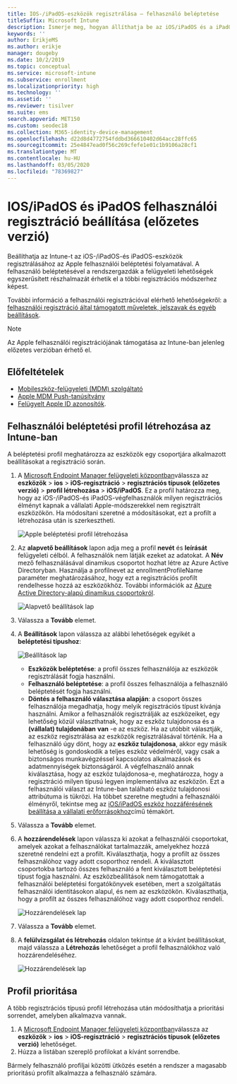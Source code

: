 ```yaml
---
title: IOS-/iPadOS-eszközök regisztrálása – felhasználó beléptetése
titleSuffix: Microsoft Intune
description: Ismerje meg, hogyan állíthatja be az iOS/iPadOS és a iPadOS felhasználói regisztrációját.
keywords: ''
author: ErikjeMS
ms.author: erikje
manager: dougeby
ms.date: 10/2/2019
ms.topic: conceptual
ms.service: microsoft-intune
ms.subservice: enrollment
ms.localizationpriority: high
ms.technology: ''
ms.assetid: ''
ms.reviewer: tisilver
ms.suite: ems
search.appverid: MET150
ms.custom: seodec18
ms.collection: M365-identity-device-management
ms.openlocfilehash: d22d8d4772754fddbd366610402d64acc28ffc65
ms.sourcegitcommit: 25e4847ead0f56c269cfefe1e01c1b9106a28cf1
ms.translationtype: MT
ms.contentlocale: hu-HU
ms.lasthandoff: 03/05/2020
ms.locfileid: "78369827"
---
```

# <a name="set-up-iosipados-and-ipados-user-enrollment-preview"></a>IOS/iPadOS és iPadOS felhasználói regisztráció beállítása (előzetes verzió)

Beállíthatja az Intune-t az iOS-/iPadOS-és iPadOS-eszközök regisztrálásához az Apple felhasználói beléptetési folyamatával. A felhasználó beléptetésével a rendszergazdák a felügyeleti lehetőségek egyszerűsített részhalmazát érhetik el a többi regisztrációs módszerhez képest.

További információ a felhasználói regisztrációval elérhető lehetőségekről: a [felhasználói regisztráció által támogatott műveletek, jelszavak és egyéb beállítások](ios-user-enrollment-supported-actions.md).

> [!NOTE]
> Az Apple felhasználói regisztrációjának támogatása az Intune-ban jelenleg előzetes verzióban érhető el.

## <a name="prerequisites"></a>Előfeltételek
- [Mobileszköz-felügyeleti (MDM) szolgáltató](../fundamentals/mdm-authority-set.md)
- [Apple MDM Push-tanúsítvány](apple-mdm-push-certificate-get.md)
- [Felügyelt Apple ID azonosítók](https://support.apple.com/guide/apple-business-manager/mdm1c9622977/web).

## <a name="create-a-user-enrollment-profile-in-intune"></a>Felhasználói beléptetési profil létrehozása az Intune-ban

A beléptetési profil meghatározza az eszközök egy csoportjára alkalmazott beállításokat a regisztráció során. 

1. A [Microsoft Endpoint Manager felügyeleti központban](https://go.microsoft.com/fwlink/?linkid=2109431)válassza az **eszközök** > **ios** > **iOS-regisztráció** > **regisztrációs típusok (előzetes verzió)**  > **profil létrehozása** > **iOS/iPadOS**. Ez a profil határozza meg, hogy az iOS-/iPadOS-és iPadOS-végfelhasználók milyen regisztrációs élményt kapnak a vállalati Apple-módszerekkel nem regisztrált eszközökön. Ha módosítani szeretné a módosításokat, ezt a profilt a létrehozása után is szerkesztheti.

    ![Apple beléptetési profil létrehozása](./media/ios-user-enrollment/create-profile.png)

2. Az **alapvető beállítások** lapon adja meg a profil **nevét** és **leírását** felügyeleti célból. A felhasználók nem látják ezeket az adatokat. A **Név** mező felhasználásával dinamikus csoportot hozhat létre az Azure Active Directoryban. Használja a profilnevet az enrollmentProfileName paraméter meghatározásához, hogy ezt a regisztrációs profilt rendelhesse hozzá az eszközökhöz. További információk az [Azure Active Directory-alapú dinamikus csoportokról](https://docs.microsoft.com/azure/active-directory/active-directory-groups-dynamic-membership-azure-portal#rules-for-devices).

    ![Alapvető beállítások lap](./media/ios-user-enrollment/basics-page.png)


3. Válassza a **Tovább** elemet.

4. A **Beállítások** lapon válassza az alábbi lehetőségek egyikét a **beléptetési típushoz**:

    ![Beállítások lap](./media/ios-user-enrollment/settings-page.png)

    - **Eszközök beléptetése**: a profil összes felhasználója az eszközök regisztrálását fogja használni.
    - **Felhasználó beléptetése**: a profil összes felhasználója a felhasználó beléptetését fogja használni.
    - **Döntés a felhasználó választása alapján**: a csoport összes felhasználója megadhatja, hogy melyik regisztrációs típust kívánja használni. Amikor a felhasználók regisztrálják az eszközeiket, egy lehetőség közül választhatnak, hogy az eszköz tulajdonosa és a **(vállalat) tulajdonában** **van** -e az eszköz. Ha az utóbbit választják, az eszköz regisztrálása az eszközök regisztrálásával történik. Ha a felhasználó úgy dönt, hogy az **eszköz tulajdonosa**, akkor egy másik lehetőség is gondoskodik a teljes eszköz védelméről, vagy csak a biztonságos munkavégzéssel kapcsolatos alkalmazások és adatmennyiségek biztonságáról. A végfelhasználó annak kiválasztása, hogy az eszköz tulajdonosa-e, meghatározza, hogy a regisztráció milyen típusú legyen implementálva az eszközön. Ezt a felhasználói választ az Intune-ban található eszköz tulajdonosi attribútuma is tükrözi. Ha többet szeretne megtudni a felhasználói élményről, tekintse meg az [iOS/iPadOS eszköz hozzáférésének beállítása a vállalati erőforrásokhoz](https://docs.microsoft.com/intune-user-help/enroll-your-device-in-intune-ios)című témakört.
    
5. Válassza a **Tovább** elemet.

6. A **hozzárendelések** lapon válassza ki azokat a felhasználói csoportokat, amelyek azokat a felhasználókat tartalmazzák, amelyekhez hozzá szeretné rendelni ezt a profilt. Kiválaszthatja, hogy a profilt az összes felhasználóhoz vagy adott csoporthoz rendeli. A kiválasztott csoportokba tartozó összes felhasználó a fent kiválasztott beléptetési típust fogja használni. Az eszközbeállítások nem támogatottak a felhasználói beléptetési forgatókönyvek esetében, mert a szolgáltatás felhasználói identitásokon alapul, és nem az eszközökön. Kiválaszthatja, hogy a profilt az összes felhasználóhoz vagy adott csoporthoz rendeli.

    ![Hozzárendelések lap](./media/ios-user-enrollment/assignments-page.png)

7. Válassza a **Tovább** elemet.

8. A **felülvizsgálat és létrehozás** oldalon tekintse át a kívánt beállításokat, majd válassza a **Létrehozás** lehetőséget a profil felhasználókhoz való hozzárendeléséhez.

    ![Hozzárendelések lap](./media/ios-user-enrollment/assignments-page.png)


## <a name="profile-priority"></a>Profil prioritása

A több regisztrációs típusú profil létrehozása után módosíthatja a prioritási sorrendet, amelyben alkalmazva vannak.

1. A [Microsoft Endpoint Manager felügyeleti központban](https://go.microsoft.com/fwlink/?linkid=2109431)válassza az **eszközök** > **ios** > **iOS-regisztráció** > **regisztrációs típusok (előzetes verzió)** lehetőséget.
2. Húzza a listában szereplő profilokat a kívánt sorrendbe.

Bármely felhasználó profiljai közötti ütközés esetén a rendszer a magasabb prioritású profilt alkalmazza a felhasználó számára.


